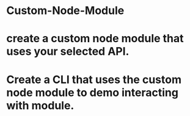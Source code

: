 # Custom-Node-Module
# create a custom node module that uses your selected API. 
# Create a CLI that uses the custom node module to demo interacting with module.
